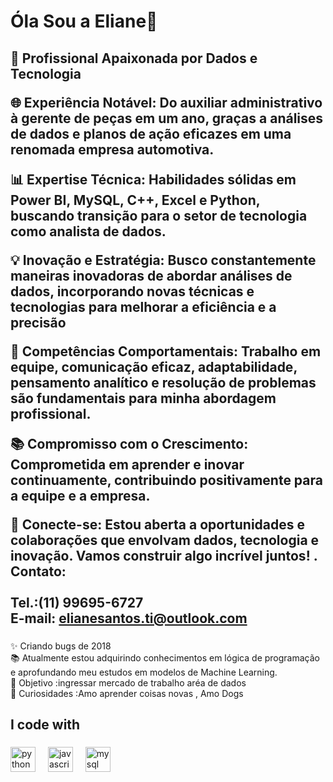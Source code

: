 <h1 align="left">Óla Sou a Eliane👋</h1>

###

<p align="left"></p>

###

<h2 align="left">🚀 Profissional Apaixonada por Dados e Tecnologia


🌐 Experiência Notável: Do auxiliar administrativo à gerente de peças em um ano, graças a análises de dados e planos de ação eficazes em uma renomada empresa automotiva.


📊 Expertise Técnica: Habilidades sólidas em Power BI, MySQL, C++, Excel e Python, buscando transição para o setor de tecnologia como analista de dados.


💡 Inovação e Estratégia: Busco constantemente maneiras inovadoras de abordar análises de dados, incorporando novas técnicas e tecnologias para melhorar a eficiência e a precisão


🤝 Competências Comportamentais: Trabalho em equipe, comunicação eficaz, adaptabilidade, pensamento analítico e resolução de problemas são fundamentais para minha abordagem profissional.


📚 Compromisso com o Crescimento: Comprometida em aprender e inovar continuamente, contribuindo positivamente para a equipe e a empresa.

🔗 Conecte-se: Estou aberta a oportunidades e colaborações que envolvam dados, tecnologia e inovação. Vamos construir algo incrível juntos!
.<br>Contato: <br><br>Tel.:(11) 99695-6727<br>E-mail: elianesantos.ti@outlook.com</h2>

###

<p align="left">✨ Criando bugs de 2018<br>📚 Atualmente estou adquirindo conhecimentos em lógica de programação e aprofundando meu estudos em modelos de Machine Learning.<br>🎯 Objetivo :ingressar mercado de trabalho aréa de  dados <br>🎲  Curiosidades :Amo aprender coisas  novas , Amo  Dogs</p>

###

<h2 align="left">I code with</h2>

###

<div align="left">
  <img src="https://cdn.jsdelivr.net/gh/devicons/devicon/icons/python/python-original.svg" height="40" alt="python logo"  />
  <img width="12" />
  <img src="https://cdn.jsdelivr.net/gh/devicons/devicon/icons/javascript/javascript-original.svg" height="40" alt="javascript logo"  />
  <img width="12" />
  <img src="https://cdn.jsdelivr.net/gh/devicons/devicon/icons/mysql/mysql-original.svg" height="40" alt="mysql logo"  />
</div>

###
